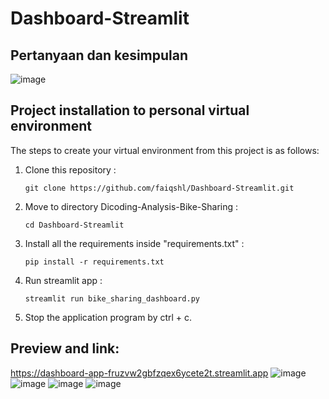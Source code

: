 # Dashboard-Streamlit

## Pertanyaan dan kesimpulan
![image](https://github.com/faiqshl/Dashboard-Streamlit/assets/76896245/6394d966-84f8-4e86-9f58-020e68c86eb5)

## Project installation to personal virtual environment
The steps to create your virtual environment from this project is as follows:
1. Clone this repository :
   ```
   git clone https://github.com/faiqshl/Dashboard-Streamlit.git
   ```
2. Move to directory Dicoding-Analysis-Bike-Sharing :
   ```
   cd Dashboard-Streamlit
   ```
3. Install all the requirements inside "requirements.txt" :
   ```
   pip install -r requirements.txt
   ```
4. Run streamlit app :
   ```
   streamlit run bike_sharing_dashboard.py
   ```
5. Stop the application program by ctrl + c.

## Preview and link:
https://dashboard-app-fruzvw2gbfzqex6ycete2t.streamlit.app
![image](https://github.com/faiqshl/Dashboard-Streamlit/assets/76896245/4c7e93fb-007a-4f5b-bbb8-987c31d7581c)
![image](https://github.com/faiqshl/Dashboard-Streamlit/assets/76896245/a6e6c038-4bbc-4c0b-ae38-871f25df9a9e)
![image](https://github.com/faiqshl/Dashboard-Streamlit/assets/76896245/f0da5654-006f-4cbd-b84e-74dcdeeb4b34)
![image](https://github.com/faiqshl/Dashboard-Streamlit/assets/76896245/c6cd1199-0317-47c8-b93c-12cdebff243f)
